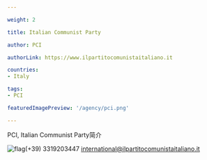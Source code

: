 ```yaml
---

weight: 2

title: Italian Communist Party

author: PCI

authorLink: https://www.ilpartitocomunistaitaliano.it 

countries: 
- Italy

tags: 
- PCI

featuredImagePreview: '/agency/pci.png'

---
```


PCI, Italian Communist Party简介 

<!--more-->

![flag](/agency/pci.png)(+39) 3319203447 international@ilpartitocomunistaitaliano.it